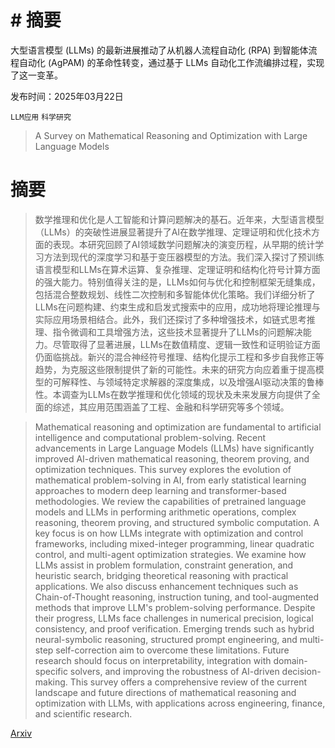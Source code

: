# #  摘要  
大型语言模型 (LLMs) 的最新进展推动了从机器人流程自动化 (RPA) 到智能体流程自动化 (AgPAM) 的革命性转变，通过基于 LLMs 自动化工作流编排过程，实现了这一变革。

发布时间：2025年03月22日

`LLM应用` `科学研究`

> A Survey on Mathematical Reasoning and Optimization with Large Language Models

# 摘要

> 数学推理和优化是人工智能和计算问题解决的基石。近年来，大型语言模型（LLMs）的突破性进展显著提升了AI在数学推理、定理证明和优化技术方面的表现。本研究回顾了AI领域数学问题解决的演变历程，从早期的统计学习方法到现代的深度学习和基于变压器模型的方法。我们深入探讨了预训练语言模型和LLMs在算术运算、复杂推理、定理证明和结构化符号计算方面的强大能力。特别值得关注的是，LLMs如何与优化和控制框架无缝集成，包括混合整数规划、线性二次控制和多智能体优化策略。我们详细分析了LLMs在问题构建、约束生成和启发式搜索中的应用，成功地将理论推理与实际应用场景相结合。此外，我们还探讨了多种增强技术，如链式思考推理、指令微调和工具增强方法，这些技术显著提升了LLMs的问题解决能力。尽管取得了显著进展，LLMs在数值精度、逻辑一致性和证明验证方面仍面临挑战。新兴的混合神经符号推理、结构化提示工程和多步自我修正等趋势，为克服这些限制提供了新的可能性。未来的研究方向应着重于提高模型的可解释性、与领域特定求解器的深度集成，以及增强AI驱动决策的鲁棒性。本调查为LLMs在数学推理和优化领域的现状及未来发展方向提供了全面的综述，其应用范围涵盖了工程、金融和科学研究等多个领域。

> Mathematical reasoning and optimization are fundamental to artificial intelligence and computational problem-solving. Recent advancements in Large Language Models (LLMs) have significantly improved AI-driven mathematical reasoning, theorem proving, and optimization techniques. This survey explores the evolution of mathematical problem-solving in AI, from early statistical learning approaches to modern deep learning and transformer-based methodologies. We review the capabilities of pretrained language models and LLMs in performing arithmetic operations, complex reasoning, theorem proving, and structured symbolic computation. A key focus is on how LLMs integrate with optimization and control frameworks, including mixed-integer programming, linear quadratic control, and multi-agent optimization strategies. We examine how LLMs assist in problem formulation, constraint generation, and heuristic search, bridging theoretical reasoning with practical applications. We also discuss enhancement techniques such as Chain-of-Thought reasoning, instruction tuning, and tool-augmented methods that improve LLM's problem-solving performance. Despite their progress, LLMs face challenges in numerical precision, logical consistency, and proof verification. Emerging trends such as hybrid neural-symbolic reasoning, structured prompt engineering, and multi-step self-correction aim to overcome these limitations. Future research should focus on interpretability, integration with domain-specific solvers, and improving the robustness of AI-driven decision-making. This survey offers a comprehensive review of the current landscape and future directions of mathematical reasoning and optimization with LLMs, with applications across engineering, finance, and scientific research.

[Arxiv](https://arxiv.org/abs/2503.17726)